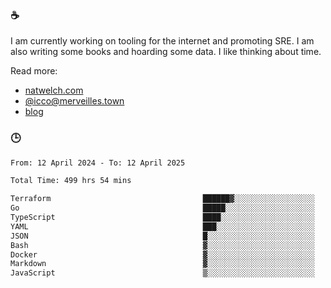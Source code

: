### ☕

I am currently working on tooling for the internet and promoting SRE. I am also writing some books and hoarding some data. I like thinking about time. 

Read more:

 - [natwelch.com](https://natwelch.com)
 - [@icco@merveilles.town](https://merveilles.town/@icco)
 - [blog](https://writing.natwelch.com)

### 🕒

<!--START_SECTION:waka-->

```txt
From: 12 April 2024 - To: 12 April 2025

Total Time: 499 hrs 54 mins

Terraform                                  ██████▓░░░░░░░░░░░░░░░░░░   26.68 %
Go                                         █████░░░░░░░░░░░░░░░░░░░░   20.26 %
TypeScript                                 ████░░░░░░░░░░░░░░░░░░░░░   15.98 %
YAML                                       ███░░░░░░░░░░░░░░░░░░░░░░   12.21 %
JSON                                       █░░░░░░░░░░░░░░░░░░░░░░░░   04.23 %
Bash                                       ▓░░░░░░░░░░░░░░░░░░░░░░░░   03.16 %
Docker                                     ▓░░░░░░░░░░░░░░░░░░░░░░░░   03.02 %
Markdown                                   ▓░░░░░░░░░░░░░░░░░░░░░░░░   02.43 %
JavaScript                                 ▒░░░░░░░░░░░░░░░░░░░░░░░░   01.83 %
```

<!--END_SECTION:waka-->
